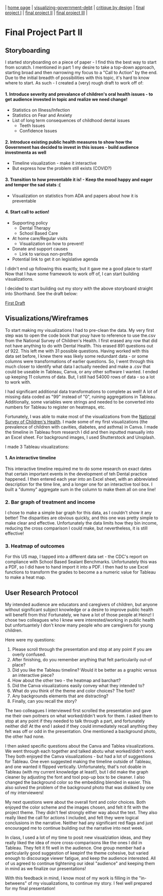| [home page](https://kjmattso.github.io/Mattson-portfolio/) | [visualizing-government-debt](https://kjmattso.github.io/Mattson-portfolio/Visualizing_gov_debt.html) | [critique by design](https://kjmattso.github.io/Mattson-portfolio/Critique_by_design.html) | [final project I](https://kjmattso.github.io/Mattson-portfolio/Final_project_pt1.html) | [final project II](https://kjmattso.github.io/Mattson-portfolio/Final_project_pt2.html) | [final project III](final-project-part-three) |

# Final Project Part II

## Storyboarding

I started storyboarding on a piece of paper - I find this the best way to start from scratch. I mentioned in part 1 my desire to take a top-down approach, starting broad and then narrowing my focus to a "Call to Action" by the end. Due to the initial breadth of possibilities with this topic, it's hard to know where to start. As such - I created a (very) rough draft to work off of:

#### 1. Introduce severity and prevalance of children's oral health issues - to get audience invested in topic and realize we need change!
   - Statistics on Illness/Infection
   - Statistics on Fear and Anxiety
   - List of long term consequences of childhood dental issues
     - Teeth Issues
     - Confidence Issues
#### 2. Introduce existing public health measures to show how the Government has decided to invest in this issues - build audience investmenta as well
   - Timeline visualization - make it interactive
   - But express how the problem still exists (COVID?)  
#### 3. Transition to how preventable it is! - Keep the mood happy and eager and temper the sad stats :(
   - Visualization on statistics from ADA and papers about how it is preventable
#### 4. Start call to action!
   - Supporting policy
     - Dental Therapy
     - School Based Care
   - At home care/Regular visits
     - Visualization on how to prevent!
   - Donate and support causes
     - Link to various non-profits
   - Potential link to get it on legislative agenda

I didn't end up following this exactly, but it gave me a good place to start! Now that I have some framework to work off of, I can start building visualizations.

I decided to start building out my story with the above storyboard straight into Shorthand. See the draft below:

[First Draft](https://preview.shorthand.com/apcZeDJhpTQCQcNz)

## Visualizations/Wireframes

To start making my visualizations I had to pre-clean the data. My very first step was to open the code book that youy have to reference to use the.csv from the National Survey of Children's Health. I first erased any row that did not have anything to do with Dental Health. This erased 891 questions out of 922. This left me with 31 possible questions. Having worked with this data set before, I knew there was likely some redundant data - or some columns were transformations of earlier questions. So, I went through this much closer to identify what data I actually needed and make a .csv that could be useable in Tableau, Canva, or any other software I wanted. I ended up keeping 11 columns of data. But, I still had 54000 rows of data - so a lot to work with.

I had significant additional data transformations to complete as well! A lot of missing data coded as "99" instead of "0", ruining aggregations in Tableau. Additionally, some variables were strings and needed to be converted into numbers for Tableau to register on heatmaps, etc. 

Fortunately, I was able to make most of the visualizations from the [National Survey of Children's Health](https://www.childhealthdata.org/learn-about-the-nsch). I made some of my first visualizations (the prevalence of children with cavities, diabetes, and asthma) in Canva. I made the timeline in Tableau from research I did and then inputted manually into an Excel sheet. For background images, I used Shutterstock and Unsplash. 

I made 3 Tableau visualizations: 
#### 1. An interactive timeline
This interactive timeline required me to do some research on exact dates that certain important events in the development of teh Dental practice happened. I then entered each year into an Excel sheet, with an abbreviated description for the time line, and a longer one for an interactive tool box. I built a "dummy" aggregate sum in the column to make them all on one line!

### 2. Bar graph of treatment and income
I chose to make a simple bar graph for this data, as I couldn't show it any better! The disparities are obvious quickly, and this one was pretty simple to make clear and effective. Unfortunately the data limits how they bin income, reducing the cross comparison I could make, but nevertheless, it is still effective!

### 3. Heatmap of outcomes
For this US map, I tapped into a different data set - the CDC's report on compliance with School Based Sealant Benchmarks. Unfortunately this was a PDF, so I did have to hand import it into a PDF. I then had to use Excel functions to transform the grades to become a a numeric value for Tableau to make a heat map. 

## User Research Protocol
My intended audience are educators and caregivers of children, but anyone without significant subject knowledge or a desire to improve public health will benefit from this! Fortunately, we have a lot of those people at Heinz! I chose two colleagues who I knew were interested/working in public health but unfortuantely I don't know many people who are caregivers for young children. 

Here were my questions:
1. Please scroll through the presentation and stop at any point if you are overly confused.
2. After finishing, do you remember anything that felt particularily out-of place?
3. Did you like the Tableau timeline? Would it be better as a graphic versus an interactive piece?
4. How about the other two - the heatmap and barchart?
5. Did the Canva visualizations easily convey what they intended to?
6. What do you think of the theme and color choices? The font?
7. Any backgrounds elements that are distracting?
8. Finally, can you recall the story?
   
The two colleagues I interviewed first scrolled the presentation and gave me their own poitners on what worked/didn't work for them. I asked them to stop at any point if they needed to talk through a part, and fortunately neither did! At the end I asked if they could immediately recall anything they felt was off or odd in the presentation. One mentioned a background photo, the other had none.

I then asked specific questions about the Canva and Tablea visualizations. We went through each together and talked abotu what worked/didn't work. They both enjoyed the Canva visualizations - but had a lot of suggestions for Tableau. One even suggested making the timeline outside of Tableau, and one wanted it flipped vertically. Unfortunately, that's not doable in Tableau (with my current knowledge at least!), but I did make the graph cleaner by adjusting the font and tool pop-up box to be cleaner. I also changed the background color so the embedding blended in easier. This also solved the problem of the background photo that was disliked by one of my interviewers!

My next questions were about the overall font and color choices. Both enjoyed the color scheme and the images chosen, and felt it fit with the project theme. They didn't feel strongly either way about the text. They also really liked the call for actions I included, and felt they were logical conclusions in the narrative. Neither had any significant red flags and just encouraged me to continue building out the narrative into next week. 

In class, I used a lot of my time to posit new visualziation ideas, and they really liked the idea of more cross-comparisons like the ones I did in Tableau. They felt it fit well in the audience. One group member had a particularily good suggestion of keepinf the theme cohesive, but varied enough to discourage viewer fatigue, and keep the audience interested. All of us agreed to continue tightening our ideal "audience" and keeping them in mind as we finalize our presentations!

With this feedback in mind, I know most of my work is filling in the "in-betweens" of my visualizations, to continue my story. I feel well prepared for my final presentation! 
